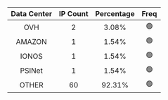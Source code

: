 | Data Center | IP Count | Percentage | Freq |
|:------------:|:--------:|:-----------:|:-----:|
| OVH | 2 | 3.08% | 🟢 |
| AMAZON | 1 | 1.54% | 🟢 |
| IONOS | 1 | 1.54% | 🟢 |
| PSINet | 1 | 1.54% | 🟢 |
| OTHER | 60 | 92.31% | 🟢 |